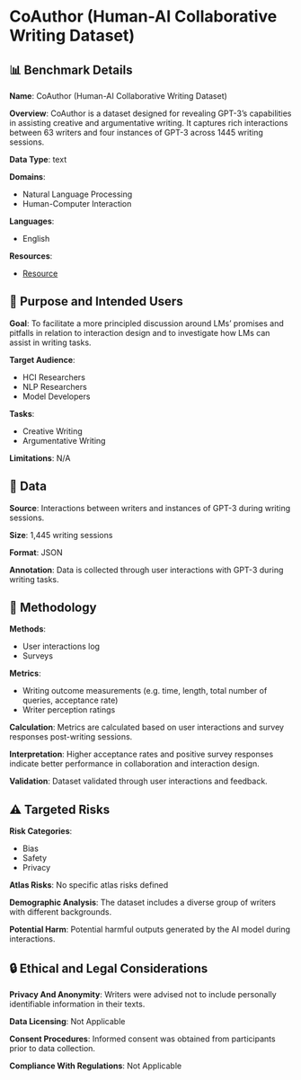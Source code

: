 # CoAuthor (Human-AI Collaborative Writing Dataset)

## 📊 Benchmark Details

**Name**: CoAuthor (Human-AI Collaborative Writing Dataset)

**Overview**: CoAuthor is a dataset designed for revealing GPT-3’s capabilities in assisting creative and argumentative writing. It captures rich interactions between 63 writers and four instances of GPT-3 across 1445 writing sessions.

**Data Type**: text

**Domains**:
- Natural Language Processing
- Human-Computer Interaction

**Languages**:
- English

**Resources**:
- [Resource](https://coauthor.stanford.edu)

## 🎯 Purpose and Intended Users

**Goal**: To facilitate a more principled discussion around LMs’ promises and pitfalls in relation to interaction design and to investigate how LMs can assist in writing tasks.

**Target Audience**:
- HCI Researchers
- NLP Researchers
- Model Developers

**Tasks**:
- Creative Writing
- Argumentative Writing

**Limitations**: N/A

## 💾 Data

**Source**: Interactions between writers and instances of GPT-3 during writing sessions.

**Size**: 1,445 writing sessions

**Format**: JSON

**Annotation**: Data is collected through user interactions with GPT-3 during writing tasks.

## 🔬 Methodology

**Methods**:
- User interactions log
- Surveys

**Metrics**:
- Writing outcome measurements (e.g. time, length, total number of queries, acceptance rate)
- Writer perception ratings

**Calculation**: Metrics are calculated based on user interactions and survey responses post-writing sessions.

**Interpretation**: Higher acceptance rates and positive survey responses indicate better performance in collaboration and interaction design.

**Validation**: Dataset validated through user interactions and feedback.

## ⚠️ Targeted Risks

**Risk Categories**:
- Bias
- Safety
- Privacy

**Atlas Risks**:
No specific atlas risks defined

**Demographic Analysis**: The dataset includes a diverse group of writers with different backgrounds.

**Potential Harm**: Potential harmful outputs generated by the AI model during interactions.

## 🔒 Ethical and Legal Considerations

**Privacy And Anonymity**: Writers were advised not to include personally identifiable information in their texts.

**Data Licensing**: Not Applicable

**Consent Procedures**: Informed consent was obtained from participants prior to data collection.

**Compliance With Regulations**: Not Applicable
